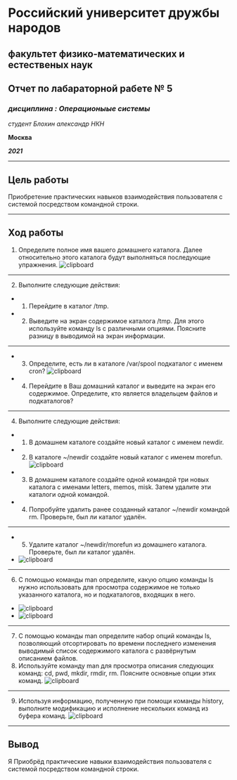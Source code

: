 

# Российский университет дружбы народов
## факультет физико-математических и естественых наук

## Отчет по лабараторной рабете № 5
### *дисциплина : Операционыые системы*
*студент Блохин александр НКН*

**Москва**

***2021***

---

## Цель работы
Приобретение практических навыков взаимодействия пользователя с системой
посредством командной строки.

---

## **Ход работы**

1. Определите полное имя вашего домашнего каталога. Далее относительно этого
каталога будут выполняться последующие упражнения.
![clipboard](https://i.imgur.com/S2CL7WE.png)

---
2. Выполните следующие действия:
* 1. Перейдите в каталог /tmp.
* 2. Выведите на экран содержимое каталога /tmp. Для этого используйте команду ls с различными опциями. Поясните разницу в выводимой на экран
информации.

---
* 3. Определите, есть ли в каталоге /var/spool подкаталог с именем cron?
  ![clipboard](https://i.imgur.com/TVMsZ2l.png)
* 4. Перейдите в Ваш домашний каталог и выведите на экран его содержимое.
Определите, кто является владельцем файлов и подкаталогов?

---
4. Выполните следующие действия:
* 1. В домашнем каталоге создайте новый каталог с именем newdir.
* 2. В каталоге ~/newdir создайте новый каталог с именем morefun.
![clipboard](https://i.imgur.com/7vTS73C.png)
* 3. В домашнем каталоге создайте одной командой три новых каталога с именами letters, memos, misk. Затем удалите эти каталоги одной командой.

* 4. Попробуйте удалить ранее созданный каталог ~/newdir командой rm. Проверьте, был ли каталог удалён.

---
* 5. Удалите каталог ~/newdir/morefun из домашнего каталога. Проверьте,
был ли каталог удалён.
* ![clipboard](https://i.imgur.com/jeGziOz.png)
  
---
 6. С помощью команды man определите, какую опцию команды ls нужно использовать для просмотра содержимое не только указанного каталога, но и подкаталогов, входящих в него.
 * ![clipboard](https://i.imgur.com/urHB9CT.png)
 * ![clipboard](https://i.imgur.com/6WAjz4P.png)

---
7. С помощью команды man определите набор опций команды ls, позволяющий отсортировать по времени последнего изменения выводимый список содержимого
каталога с развёрнутым описанием файлов.
8. Используйте команду man для просмотра описания следующих команд: cd, pwd,
mkdir, rmdir, rm. Поясните основные опции этих команд.
![clipboard](https://i.imgur.com/E8bp6N1.png)

---
9. Используя информацию, полученную при помощи команды history, выполните
модификацию и исполнение нескольких команд из буфера команд.
![clipboard](https://i.imgur.com/LdaJmO2.png)



---
## Вывод
Я Приобрёд практические навыки взаимодействия пользователя с системой
посредством командной строки.
